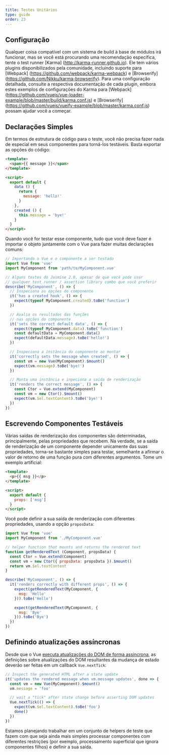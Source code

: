```yaml
---
title: Testes Unitários
type: guide
order: 23
---
```


## Configuração

Qualquer coisa compatível com um sistema de build à base de módulos irá funcionar, mas se você está procurando uma recomendação específica, tente o test runner [Karma] (http://karma-runner.github.io). Ele tem vários plugins disponibilizados pela comunidade, incluindo suporte para [Webpack] (https://github.com/webpack/karma-webpack) e [Browserify] (https://github.com/Nikku/karma-browserify). Para uma configuração detalhada, consulte a respectiva documentação de cada plugin, embora estes exemplos de configurações do Karma para [Webpack] (https://github.com/vuejs/vue-loader-example/blob/master/build/karma.conf.js) e [Browserify] (https://github.com/vuejs/vueify-example/blob/master/karma.conf.js) possam ajudar você a começar.

## Declarações Simples

Em termos de estrutura de código para o teste, você não precisa fazer nada de especial em seus componentes para torná-los testáveis. Basta exportar as opções do código:

``` html
<template>
  <span>{{ message }}</span>
</template>

<script>
  export default {
    data () {
      return {
        message: 'hello!'
      }
    },
    created () {
      this.message = 'bye!'
    }
  }
</script>
```

Quando você for testar esse componente, tudo que você deve fazer é importar o objeto juntamente com o Vue para fazer muitas declarações comuns:

``` js
// Importando o Vue e o componente a ser testado
import Vue from 'vue'
import MyComponent from 'path/to/MyComponent.vue'

// Alguns testes do Jasmine 2.0, apesar de que você pode usar
// qualquer test runner / assertion library combo que você preferir
describe('MyComponent', () => {
  // Inspeciona as opções do componente
  it('has a created hook', () => {
    expect(typeof MyComponent.created).toBe('function')
  })

  // Avalia os resultados das funções
  // nas opções do componente
  it('sets the correct default data', () => {
    expect(typeof MyComponent.data).toBe('function')
    const defaultData = MyComponent.data()
    expect(defaultData.message).toBe('hello!')
  })

  // Inspeciona a instância do componente ao montar
  it('correctly sets the message when created', () => {
    const vm = new Vue(MyComponent).$mount()
    expect(vm.message).toBe('bye!')
  })

  // Monta uma instância e inpeciona a saída de renderização
  it('renders the correct message', () => {
    const Ctor = Vue.extend(MyComponent)
    const vm = new Ctor().$mount()
    expect(vm.$el.textContent).toBe('bye!')
  })
})
```

## Escrevendo Componentes Testáveis


Várias saídas de renderização dos componentes são determinadas, principalmente, pelas propriedades que recebem. Na verdade, se a saída de renderização de um componente depender unicamente das suas propriedades, torna-se bastante simples para testar, semelhante a afirmar o valor de retorno de uma função pura com diferentes argumentos. Tome um exemplo artificial:

``` html
<template>
  <p>{{ msg }}</p>
</template>

<script>
  export default {
    props: ['msg']
  }
</script>
```
Você pode definir a sua saída de renderização com diferentes propriedades, usando a opção `proposData`:

``` js
import Vue from 'vue'
import MyComponent from './MyComponent.vue'

// helper function that mounts and returns the rendered text
function getRenderedText (Component, propsData) {
  const Ctor = Vue.extend(Component)
  const vm = new Ctor({ propsData: propsData }).$mount()
  return vm.$el.textContent
}

describe('MyComponent', () => {
  it('renders correctly with different props', () => {
    expect(getRenderedText(MyComponent, {
      msg: 'Hello'
    })).toBe('Hello')

    expect(getRenderedText(MyComponent, {
      msg: 'Bye'
    })).toBe('Bye')
  })
})
```

## Definindo atualizações assíncronas


Desde que o Vue [executa atualizações do DOM de forma assíncrona](reactivity.html#Async-Update-Queue), as definições sobre atualizações do DOM resultantes da mudança de estado deverão ser feitas em um callback `Vue.nextTick`:

``` js
// Inspect the generated HTML after a state update
it('updates the rendered message when vm.message updates', done => {
  const vm = new Vue(MyComponent).$mount()
  vm.message = 'foo'

  // wait a "tick" after state change before asserting DOM updates
  Vue.nextTick(() => {
    expect(vm.$el.textContent).toBe('foo')
    done()
  })
})
```

Estamos planejando trabalhar em um conjunto de helpers de teste que fazem com que seja ainda mais simples processar componentes com diferentes restrições (por exemplo, processamento superficial que ignora componentes filhos) e definir a sua saída.
